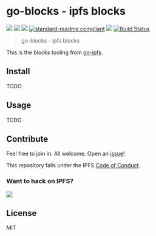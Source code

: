 # go-blocks - ipfs blocks

[![](https://img.shields.io/badge/made%20by-Protocol%20Labs-blue.svg?style=flat-square)](http://ipn.io)
[![](https://img.shields.io/badge/project-IPFS-blue.svg?style=flat-square)](http://ipfs.io/)
[![](https://img.shields.io/badge/freenode-%23ipfs-blue.svg?style=flat-square)](http://webchat.freenode.net/?channels=%23ipfs)
[![standard-readme compliant](https://img.shields.io/badge/standard--readme-OK-green.svg?style=flat-square)](https://github.com/RichardLitt/standard-readme)
![](https://circleci.com/gh/ipfs/go-blocks.png)
[![Build Status](https://travis-ci.org/ipfs/go-blocks.svg)](https://travis-ci.org/ipfs/go-blocks)

> go-blocks - ipfs blocks

This is the blocks tooling from [go-ipfs](https://github.com/ipfs/go-ipfs).

## Install

TODO

## Usage

TODO

## Contribute

Feel free to join in. All welcome. Open an [issue](https://github.com/ipfs/go-blocks/issues)!

This repository falls under the IPFS [Code of Conduct](https://github.com/ipfs/community/blob/master/code-of-conduct.md).

### Want to hack on IPFS?

[![](https://cdn.rawgit.com/jbenet/contribute-ipfs-gif/master/img/contribute.gif)](https://github.com/ipfs/community/blob/master/contributing.md)

## License

MIT
